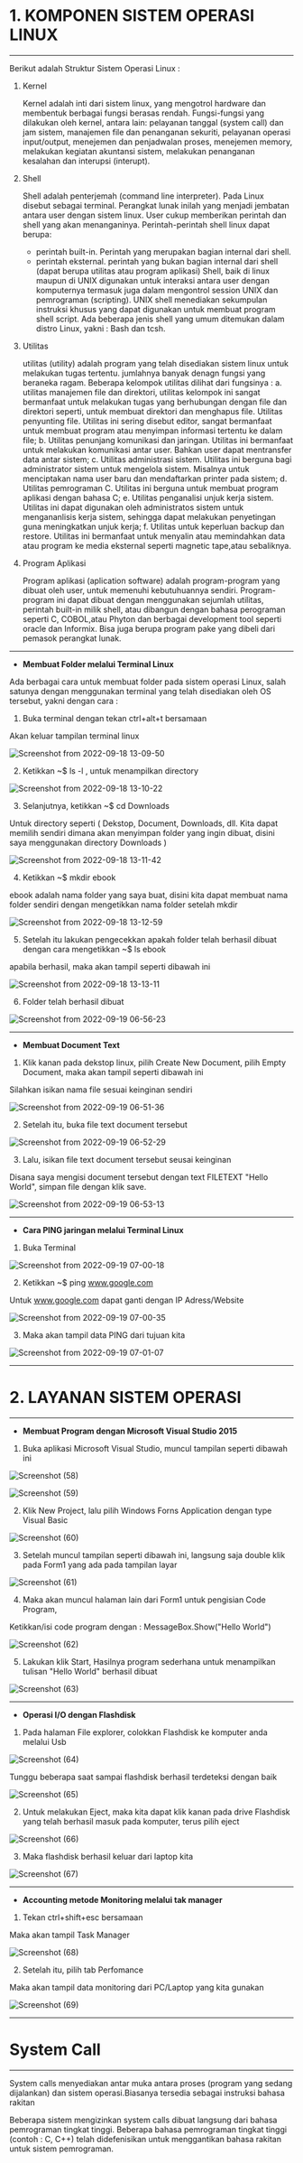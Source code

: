 # 1. KOMPONEN SISTEM OPERASI LINUX
---

Berikut adalah Struktur Sistem Operasi Linux :


1. Kernel

   Kernel adalah inti dari sistem linux, yang mengotrol hardware dan membentuk berbagai fungsi berasas rendah. Fungsi-fungsi yang dilakukan oleh kernel, antara lain: pelayanan tanggal (system call) dan jam sistem, manajemen file dan penanganan sekuriti, pelayanan operasi input/output, menejemen dan penjadwalan proses, menejemen memory, melakukan kegiatan akuntansi sistem, melakukan penanganan kesalahan dan interupsi (interupt).

2. Shell

   Shell adalah penterjemah (command line interpreter). Pada Linux disebut sebagai terminal. Perangkat lunak inilah yang menjadi jembatan antara user dengan sistem linux. User cukup memberikan perintah dan shell yang akan menanganinya. Perintah-perintah shell linux dapat berupa:
   - perintah built-in. Perintah yang merupakan bagian internal dari shell.
   - perintah eksternal. perintah yang bukan bagian internal dari shell (dapat berupa utilitas atau program aplikasi)
Shell, baik di linux maupun di UNIX digunakan untuk interaksi antara user dengan komputernya termasuk juga dalam mengontrol session UNIX dan pemrograman (scripting). UNIX shell menediakan sekumpulan instruksi khusus yang dapat digunakan untuk membuat program shell script. Ada beberapa jenis shell yang umum ditemukan dalam distro Linux, yakni : Bash dan tcsh.

3. Utilitas

   utilitas (utility) adalah program yang telah disediakan sistem linux untuk melakukan tugas tertentu. jumlahnya banyak denagn fungsi yang beraneka ragam. Beberapa kelompok utilitas dilihat dari fungsinya :
   a. utilitas manajemen file dan direktori, utilitas kelompok ini sangat bermanfaat untuk melakukan tugas yang berhubungan dengan file dan direktori seperti, untuk membuat direktori dan menghapus file. Utilitas penyunting file. Utilitas ini sering disebut editor, sangat bermanfaat untuk membuat program atau menyimpan informasi tertentu ke dalam file;
   b. Utilitas penunjang komunikasi dan jaringan. Utilitas ini bermanfaat untuk melakukan komunikasi antar user. Bahkan user dapat mentransfer data antar sistem;
   c. Utilitas administrasi sistem. Utilitas ini berguna bagi administrator sistem untuk mengelola sistem. Misalnya untuk menciptakan nama user baru dan mendaftarkan printer pada sistem;
   d. Utilitas pemrograman C. Utilitas ini berguna untuk membuat program aplikasi dengan bahasa C;
   e. Utilitas penganalisi unjuk kerja sistem. Utilitas ini dapat digunakan oleh administratos sistem untuk mengananlisis kerja sistem, sehingga dapat melakukan penyetingan guna meningkatkan unjuk kerja;
   f. Utilitas untuk keperluan backup dan restore. Utilitas ini bermanfaat untuk menyalin atau memindahkan data atau program ke media eksternal seperti magnetic tape,atau sebaliknya.

4. Program Aplikasi

   Program aplikasi (aplication software) adalah program-program yang dibuat oleh user, untuk memenuhi kebutuhuannya sendiri. Program-program ini dapat dibuat dengan menggunakan sejumlah utilitas, perintah built-in milik shell, atau dibangun dengan bahasa perograman seperti C, COBOL,atau Phyton dan berbagai development tool seperti oracle dan Informix. Bisa juga berupa program pake yang dibeli dari pemasok perangkat lunak.
---

- **Membuat Folder melalui Terminal Linux**

Ada berbagai cara untuk membuat folder pada sistem operasi Linux, salah satunya dengan menggunakan terminal yang telah disediakan oleh OS tersebut, yakni dengan cara :

1. Buka terminal dengan tekan ctrl+alt+t bersamaan

Akan keluar tampilan terminal linux

![Screenshot from 2022-09-18 13-09-50](https://user-images.githubusercontent.com/112482818/190918276-d12f1221-de04-4517-b13a-aa80db0213d3.png)


2. Ketikkan ~$ ls -l , untuk menampilkan directory

![Screenshot from 2022-09-18 13-10-22](https://user-images.githubusercontent.com/112482818/190918365-f3b5f9fb-e9e9-418a-b526-210986ca37e3.png)


3. Selanjutnya, ketikkan ~$ cd Downloads

Untuk directory seperti ( Dekstop, Document, Downloads, dll. Kita dapat memilih sendiri dimana akan menyimpan folder yang ingin dibuat, disini saya menggunakan directory Downloads )

![Screenshot from 2022-09-18 13-11-42](https://user-images.githubusercontent.com/112482818/190918606-cd9d3859-5c3c-439f-9e72-cf879650ca45.png)


4. Ketikkan ~$ mkdir ebook 

ebook adalah nama folder yang saya buat, disini kita dapat membuat nama folder sendiri dengan mengetikkan nama folder setelah mkdir

![Screenshot from 2022-09-18 13-12-59](https://user-images.githubusercontent.com/112482818/190918858-17efdd14-7cfa-4be6-aacb-1c8f3ae01511.png)


5. Setelah itu lakukan pengecekkan apakah folder telah berhasil dibuat dengan cara mengetikkan ~$ ls ebook

apabila berhasil, maka akan tampil seperti dibawah ini

![Screenshot from 2022-09-18 13-13-11](https://user-images.githubusercontent.com/112482818/190918965-276f4bab-7040-47c0-bef6-c2c4b646e14d.png)


6. Folder telah berhasil dibuat

![Screenshot from 2022-09-19 06-56-23](https://user-images.githubusercontent.com/112482818/190919051-7f8072da-f7a6-406f-9370-09be17b7ad5e.png)


---

- **Membuat Document Text**

1. Klik kanan pada dekstop linux, pilih Create New Document, pilih Empty Document, maka akan tampil seperti dibawah ini

Silahkan isikan nama file sesuai keinginan sendiri

![Screenshot from 2022-09-19 06-51-36](https://user-images.githubusercontent.com/112482818/190919217-4621b0df-0e94-4c11-9dd3-2f38acb5229e.png)


2. Setelah itu, buka file text document tersebut

![Screenshot from 2022-09-19 06-52-29](https://user-images.githubusercontent.com/112482818/190919306-896eac67-5b1a-4578-8cd4-364e4482519c.png)


3. Lalu, isikan file text document tersebut seusai keinginan

Disana saya mengisi document tersebut dengan text FILETEXT "Hello World", simpan file dengan klik save.

![Screenshot from 2022-09-19 06-53-13](https://user-images.githubusercontent.com/112482818/190919354-1ab298b9-ddf7-4e80-9931-4f054a5fa0be.png)


---

- **Cara PING jaringan melalui Terminal Linux**

1. Buka Terminal

![Screenshot from 2022-09-19 07-00-18](https://user-images.githubusercontent.com/112482818/190919574-d2e18717-4737-4838-82de-133fb5b01cc4.png)


2. Ketikkan ~$ ping www.google.com

Untuk www.google.com dapat ganti dengan IP Adress/Website

![Screenshot from 2022-09-19 07-00-35](https://user-images.githubusercontent.com/112482818/190919744-284989aa-d0ea-4350-80e4-01cfd6d24b12.png)


3. Maka akan tampil data PING dari tujuan kita

![Screenshot from 2022-09-19 07-01-07](https://user-images.githubusercontent.com/112482818/190919792-cd71666c-b2df-48c2-a947-df5d691dbd17.png)


---

# 2. LAYANAN SISTEM OPERASI
---

- **Membuat Program dengan Microsoft Visual Studio 2015**

1. Buka aplikasi Microsoft Visual Studio, muncul tampilan seperti dibawah ini

![Screenshot (58)](https://user-images.githubusercontent.com/112482818/190941335-49d3b043-0703-4ad6-9430-9451c85d09aa.png)

![Screenshot (59)](https://user-images.githubusercontent.com/112482818/190941350-b1b32894-38bd-46aa-b9e2-2b1e4bceb547.png)


2. Klik New Project, lalu pilih Windows Forns Application dengan type Visual Basic

![Screenshot (60)](https://user-images.githubusercontent.com/112482818/190941458-dc75f7b4-8870-4a18-a779-9c0667c6e6f2.png)


3. Setelah muncul tampilan seperti dibawah ini, langsung saja double klik pada Form1 yang ada pada tampilan layar

![Screenshot (61)](https://user-images.githubusercontent.com/112482818/190941570-eda10ed8-f290-4cca-b65a-cbe8b35c370f.png)


4. Maka akan muncul halaman lain dari Form1 untuk pengisian Code Program,

Ketikkan/isi code program dengan : MessageBox.Show("Hello World")

![Screenshot (62)](https://user-images.githubusercontent.com/112482818/190941884-eb9008f9-e975-431e-9005-d5d090df1abc.png)


5. Lakukan klik Start, Hasilnya program sederhana untuk menampilkan tulisan "Hello World" berhasil dibuat

![Screenshot (63)](https://user-images.githubusercontent.com/112482818/190941938-cf1328b2-b857-41d2-a6e5-37d23f4ee4b0.png)


---

- **Operasi I/O dengan Flashdisk**

1. Pada halaman File explorer, colokkan Flashdisk ke komputer anda melalui Usb

![Screenshot (64)](https://user-images.githubusercontent.com/112482818/190942927-bdc9e716-f013-4c65-849f-b6c5a7fdb749.png)

Tunggu beberapa saat sampai flashdisk berhasil terdeteksi dengan baik

![Screenshot (65)](https://user-images.githubusercontent.com/112482818/190942941-544e8624-da04-44c4-8c12-7393602fdce0.png)


2. Untuk melakukan Eject, maka kita dapat klik kanan pada drive Flashdisk yang telah berhasil masuk pada komputer, terus pilih eject

![Screenshot (66)](https://user-images.githubusercontent.com/112482818/190943119-8903e527-0b30-4278-9d05-1c1f3319e762.png)


3. Maka flashdisk berhasil keluar dari laptop kita

![Screenshot (67)](https://user-images.githubusercontent.com/112482818/190943167-7e6fe8fc-33a5-46de-b8b4-08f1cf772834.png)


---

- **Accounting metode Monitoring melalui tak manager**

1. Tekan ctrl+shift+esc bersamaan

Maka akan tampil Task Manager

![Screenshot (68)](https://user-images.githubusercontent.com/112482818/190948550-5ebc200a-2aef-408f-a0c2-ddfb546f343e.png)

2. Setelah itu, pilih tab Perfomance

Maka akan tampil data monitoring dari PC/Laptop yang kita gunakan

![Screenshot (69)](https://user-images.githubusercontent.com/112482818/190948650-d9cb04c5-3d52-4781-aba0-31f492716731.png)


---

# System Call
---

System calls menyediakan antar muka antara proses (program yang sedang dijalankan) dan sistem operasi.Biasanya tersedia sebagai instruksi bahasa rakitan

Beberapa sistem mengizinkan system calls dibuat langsung dari bahasa pemrograman tingkat tinggi. Beberapa bahasa pemrograman tingkat tinggi (contoh : C, C++) telah didefenisikan untuk menggantikan bahasa rakitan untuk sistem pemrograman.








